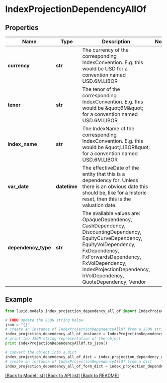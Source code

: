 # IndexProjectionDependencyAllOf


## Properties
Name | Type | Description | Notes
------------ | ------------- | ------------- | -------------
**currency** | **str** | The currency of the corresponding IndexConvention. E.g. this would be USD for a convention named USD.6M.LIBOR | 
**tenor** | **str** | The tenor of the corresponding IndexConvention. E.g. this would be \&quot;6M\&quot; for a convention named USD.6M.LIBOR | 
**index_name** | **str** | The IndexName of the corresponding IndexConvention. E.g. this would be \&quot;LIBOR\&quot; for a convention named USD.6M.LIBOR | 
**var_date** | **datetime** | The effectiveDate of the entity that this is a dependency for.  Unless there is an obvious date this should be, like for a historic reset, then this is the valuation date. | 
**dependency_type** | **str** | The available values are: OpaqueDependency, CashDependency, DiscountingDependency, EquityCurveDependency, EquityVolDependency, FxDependency, FxForwardsDependency, FxVolDependency, IndexProjectionDependency, IrVolDependency, QuoteDependency, Vendor | 

## Example

```python
from lusid.models.index_projection_dependency_all_of import IndexProjectionDependencyAllOf

# TODO update the JSON string below
json = "{}"
# create an instance of IndexProjectionDependencyAllOf from a JSON string
index_projection_dependency_all_of_instance = IndexProjectionDependencyAllOf.from_json(json)
# print the JSON string representation of the object
print IndexProjectionDependencyAllOf.to_json()

# convert the object into a dict
index_projection_dependency_all_of_dict = index_projection_dependency_all_of_instance.to_dict()
# create an instance of IndexProjectionDependencyAllOf from a dict
index_projection_dependency_all_of_form_dict = index_projection_dependency_all_of.from_dict(index_projection_dependency_all_of_dict)
```
[[Back to Model list]](../README.md#documentation-for-models) [[Back to API list]](../README.md#documentation-for-api-endpoints) [[Back to README]](../README.md)


